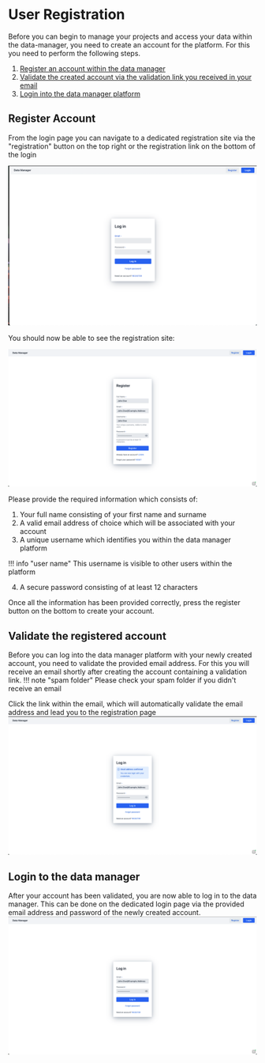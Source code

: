 # User Registration

Before you can begin to manage your projects and access your data within the data-manager, 
you need to create an account for the platform. For this you need to perform the following steps.

1. [Register an account within the data manager](#register-account)
2. [Validate the created account via the validation link you received in your email](#validate-the-registered-account)
3. [Login into the data manager platform](#login-to-the-data-manager)

## Register Account

From the login page you can navigate to a dedicated registration site via the "registration" button on the top right 
or the registration link on the bottom of the login

![login_page_registration](images/user_registration/login_page.png)

You should now be able to see the registration site:

![registration page](images/user_registration/registration_page.png)

Please provide the required information which consists of: 

1. Your full name consisting of your first name and surname
2. A valid email address of choice which will be associated with your account
3. A unique username which identifies you within the data manager platform

!!! info "user name"
    This username is visible to other users within the platform

4. A secure password consisting of at least 12 characters

Once all the information has been provided correctly, 
press the register button on the bottom to create your account. 

## Validate the registered account

Before you can log into the data manager platform with your newly created account, 
you need to validate the provided email address.
For this you will receive an email shortly after creating the account containing a validation link.
!!! note "spam folder"
    Please check your spam folder if you didn't receive an email

Click the link within the email, which 
will automatically validate the email address and lead you to the registration page
![login page](images/user_registration/login_page_validated.png)

## Login to the data manager

After your account has been validated, you are now able to log in to the data manager. 
This can be done on the dedicated login page via the provided email address and password of the newly created account.
![login page](images/user_registration/login_page_filled.png)

